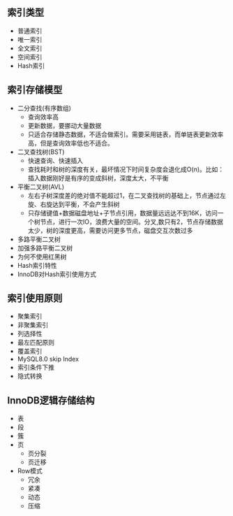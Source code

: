 ## 索引类型
- 普通索引
- 唯一索引
- 全文索引
- 空间索引
- Hash索引
## 索引存储模型
- 二分查找(有序数组)
  - 查询效率高
  - 更新数据，要挪动大量数据
  - 只适合存储静态数据，不适合做索引。需要采用链表，而单链表更新效率高，但是查询效率低也不适合。
- 二叉查找树(BST)
  - 快速查询、快速插入
  - 查找耗时和树的深度有关，最坏情况下时间复杂度会退化成O(n)。比如：插入数据刚好是有序的变成斜树，深度太大，不平衡
- 平衡二叉树(AVL)
  - 左右子树深度差的绝对值不能超过1，在二叉查找树的基础上，节点通过左旋、右旋达到平衡，不会产生斜树
  - 只存储键值+数据磁盘地址+子节点引用，数据量远远达不到16K，访问一个树节点，进行一次IO，浪费大量的空间。分叉,数只有2，节点存储数据太少，树的深度更高，需要访问更多节点，磁盘交互次数过多
- 多路平衡二叉树
- 加强多路平衡二叉树
- 为何不使用红黑树
- Hash索引特性
- InnoDB对Hash索引使用方式
## 索引使用原则
- 聚集索引
- 非聚集索引
- 列选择性
- 最左匹配原则
- 覆盖索引
- MySQL8.0 skip Index
- 索引条件下推
- 隐式转换
## InnoDB逻辑存储结构
- 表
- 段
- 簇
- 页
  - 页分裂
  - 页迁移
- Row模式
  - 冗余
  - 紧凑
  - 动态
  - 压缩


[](https://juejin.cn/post/7022189505113227271?share_token=8821ddfd-f360-44d3-9064-c61855e7fd43)